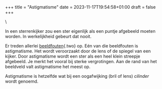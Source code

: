 +++
title = "Astigmatisme"
date = 2023-11-17T19:54:58+01:00
draft = false
+++

\

In een sterrenkijker zou een ster eigenlijk als een puntje afgebeeld
moeten worden. In werkelijkheid gebeurt dat nooit.

Er treden allerlei [beeldfouten](beeldfou.html){.two} op. Eén van die
beeldfouten is astigmatisme. Het wordt veroorzaakt door de lens of de
spiegel van een kijker. Door astigmatisme wordt een ster als een heel
klein streepje afgebeeld. Je merkt het vooral bij sterke vergrotingen.
Aan de rand van het beeldveld valt astigmatisme het meest op.

Astigmatisme is hetzelfde wat bij een oogafwijking (bril of lens)
*cilinder* wordt genoemd.
